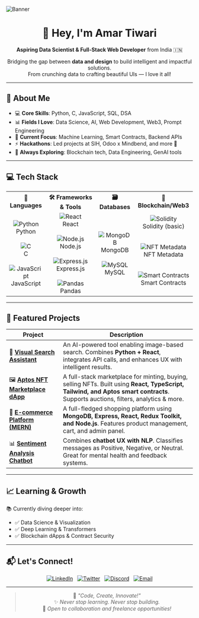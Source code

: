 ![Banner](bg2.jpg)

<div align="center">

# 🚀 Hey, I'm **Amar Tiwari**  
**Aspiring Data Scientist & Full-Stack Web Developer** from India 🇮🇳  

Bridging the gap between **data and design** to build intelligent and impactful solutions.  
From crunching data to crafting beautiful UIs — I love it all!

</div>

---

## 🧠 About Me

- 💻 **Core Skills**: Python, C, JavaScript, SQL, DSA  
- 📊 **Fields I Love**: Data Science, AI, Web Development, Web3, Prompt Engineering  
- 🧠 **Current Focus**: Machine Learning, Smart Contracts, Backend APIs  
- ⚡ **Hackathons**: Led projects at SIH, Odoo x Mindbend, and more 🚀  
- 🌱 **Always Exploring**: Blockchain tech, Data Engineering, GenAI tools  

---
## 💻 Tech Stack

<div align="center">

<table>
  <tr>
    <th>🧠 Languages</th>
    <th>🛠 Frameworks & Tools</th>
    <th>🗃 Databases</th>
    <th>🔗 Blockchain/Web3</th>
  </tr>
  <tr>
    <td align="center">
      <img src="https://img.icons8.com/color/48/000000/python--v1.png" alt="Python"/><br/>Python<br/><br/>
      <img src="https://img.icons8.com/color/48/000000/c-programming.png" alt="C"/><br/>C<br/><br/>
      <img src="https://img.icons8.com/color/48/000000/javascript.png" alt="JavaScript"/><br/>JavaScript
    </td>
    <td align="center">
      <img src="https://img.icons8.com/color/48/000000/react-native.png" alt="React"/><br/>React<br/><br/>
      <img src="https://img.icons8.com/color/48/000000/nodejs.png" alt="Node.js"/><br/>Node.js<br/><br/>
      <img src="https://img.icons8.com/ios/50/000000/express-js.png" alt="Express.js"/><br/>Express.js<br/><br/>
      <img src="https://img.icons8.com/external-tal-revivo-color-tal-revivo/48/null/external-pandas-a-software-library-written-for-the-python-programming-language-logo-color-tal-revivo.png" alt="Pandas"/><br/>Pandas
    </td>
    <td align="center">
      <img src="https://img.icons8.com/color/48/000000/mongodb.png" alt="MongoDB"/><br/>MongoDB<br/><br/>
      <img src="https://img.icons8.com/color/48/000000/mysql-logo.png" alt="MySQL"/><br/>MySQL
    </td>
    <td align="center">
  <img src="https://img.icons8.com/color/48/000000/blockchain.png" alt="Solidity"/><br/>
  Solidity (basic)<br/><br/>

  <img src="https://img.freepik.com/free-vector/digital-asset-nft-blockchain-technology-background_1017-41103.jpg?ga=GA1.1.167016990.1738345208&semt=ais_hybrid&w=74" alt="NFT Metadata"/><br/>
  NFT Metadata<br/><br/>

  <img src="https://img.icons8.com/ios-filled/50/000000/contract.png" alt="Smart Contracts"/><br/>
  Smart Contracts
</td>

  </tr>
</table>

</div>


---

## 🚀 Featured Projects

<div align="center">

| Project | Description |
| ------ | ----------- |
| 🎯 [**Visual Search Assistant**](https://github.com/Amar5623/visual-search-assistant) | An AI-powered tool enabling image-based search. Combines **Python + React**, integrates API calls, and enhances UX with intelligent results. |
| 🖼 [**Aptos NFT Marketplace dApp**](https://github.com/Amar5623/Aptos-NFT-Marketplace-Bounty) | A full-stack marketplace for minting, buying, selling NFTs. Built using **React, TypeScript, Tailwind, and Aptos smart contracts**. Supports auctions, filters, analytics & more. |
| 🛒 [**E-commerce Platform (MERN)**](https://github.com/Amar5623/E-commerce-web-using-react-redux-toolkit-) | A full-fledged shopping platform using **MongoDB, Express, React, Redux Toolkit, and Node.js**. Features product management, cart, and admin panel. |
| 📊 [**Sentiment Analysis Chatbot**](https://github.com/Amar5623/Llama-Chatbot-with-Sentiment-Analysis-Integration) | Combines **chatbot UX with NLP**. Classifies messages as Positive, Negative, or Neutral. Great for mental health and feedback systems. |

</div>

---

## 📈 Learning & Growth

📚 Currently diving deeper into:
- ✅ Data Science & Visualization  
- ✅ Deep Learning & Transformers  
- ✅ Blockchain dApps & Contract Security  

---

## 📬 Let's Connect!

<div align="center">

[![LinkedIn](https://img.icons8.com/color/48/000000/linkedin.png)](https://www.linkedin.com/in/amar-tiwari-53a3a0255/) &nbsp;
[![Twitter](https://img.icons8.com/color/48/000000/twitter-squared.png)](https://twitter.com/Tiwari__Amar) &nbsp;
[![Discord](https://img.icons8.com/color/48/000000/discord-logo.png)](https://discord.com/users/1023236107170742322) &nbsp;
[![Email](https://img.icons8.com/color/48/000000/gmail-new.png)](mailto:amar.tiwari.8355@gmail.com)

</div>


---

<div align="center">

> 🧠 *"Code, Create, Innovate!"*  
> ✨ *Never stop learning. Never stop building.*  
> 👾 *Open to collaboration and freelance opportunities!*  

</div>
